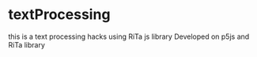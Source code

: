 # textProcessing
this is a text processing hacks using RiTa js library
Developed on p5js and RiTa library
